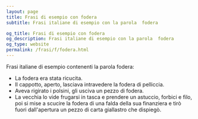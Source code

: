 ```yaml
---
layout: page
title: Frasi di esempio con fodera 
subtitle: Frasi italiane di esempio con la parola  fodera

og_title: Frasi di esempio con fodera 
og_description: Frasi italiane di esempio con la parola  fodera
og_type: website
permalink: /frasi/f/fodera.html
---
```


Frasi italiane di esempio contenenti la parola fodera:


- La fodera era stata ricucita.
- Il cappotto, aperto, lasciava intravedere la fodera di pelliccia.
- Aveva rigirato i polsini, gli usciva un pezzo di fodera.
- La vecchia lo vide frugarsi in tasca e prendere un astuccio, forbici e filo, poi si mise a scucire la fodera di una falda della sua finanziera e tirò fuori dall'apertura un pezzo di carta giallastro che dispiegò.
